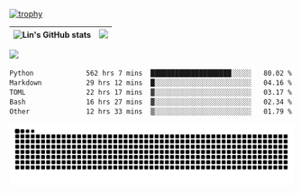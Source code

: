 [![trophy](https://github-profile-trophy.vercel.app/?username=ocss884&column=7)](https://github.com/ocss884)

| ![Lin's GitHub stats](https://github-readme-stats.vercel.app/api?username=ocss884&show_icons=true&hide_border=True&count_private=true) | ![](https://github-readme-streak-stats.herokuapp.com?user=ocss884&hide_border=true&date_format=M%20j%5B%2C%20Y%5D&ring=7EDDCF&fire=7EDDCF") |
| ------------------------------------------------------------ | ------------------------------------------------------------ |

![](https://komarev.com/ghpvc/?username=ocss884&color=brightgreen)

<!--START_SECTION:waka-->

```txt
Python             562 hrs 7 mins  ████████████████████░░░░░   80.02 %
Markdown           29 hrs 12 mins  █░░░░░░░░░░░░░░░░░░░░░░░░   04.16 %
TOML               22 hrs 17 mins  ▓░░░░░░░░░░░░░░░░░░░░░░░░   03.17 %
Bash               16 hrs 27 mins  ▓░░░░░░░░░░░░░░░░░░░░░░░░   02.34 %
Other              12 hrs 33 mins  ▒░░░░░░░░░░░░░░░░░░░░░░░░   01.79 %
```

<!--END_SECTION:waka-->

<p align="center">
   <img src="https://github.com/ocss884/ocss884/blob/output/github-snake.svg" alt="snake">
</p>
